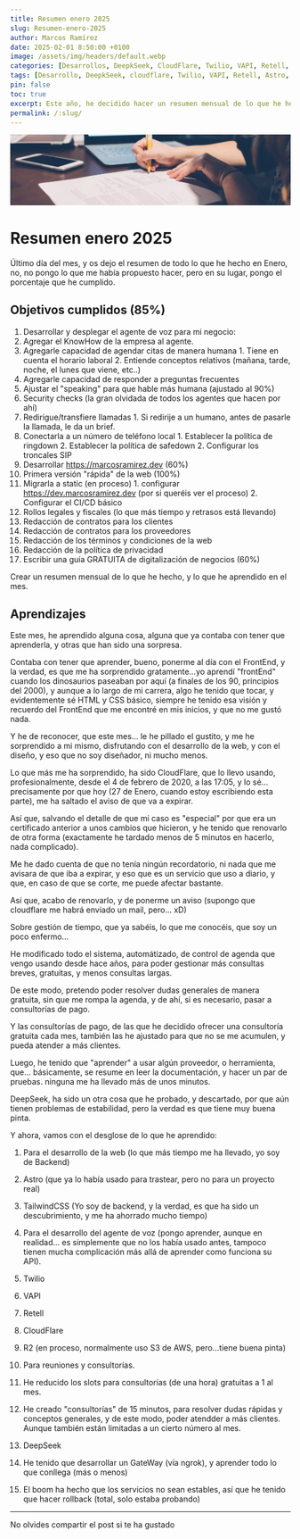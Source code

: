 ```yaml
---
title: Resumen enero 2025
slug: Resumen-enero-2025
author: Marcos Ramírez
date: 2025-02-01 8:50:00 +0100
image: /assets/img/headers/default.webp
categories: [Desarrollos, DeepkSeek, CloudFlare, Twilio, VAPI, Retell, Astro, TailwindCSS]
tags: [Desarrollo, DeepkSeek, cloudflare, Twilio, VAPI, Retell, Astro, TailwindCSS]
pin: false
toc: true
excerpt: Este año, he decidido hacer un resumen mensual de lo que he hecho, y lo que he aprendido en el mes. Aquí tienes el resumen de enero 2025.
permalink: /:slug/ 
---
```


![Post Header](/assets/img/headers/default.webp)
# Resumen enero 2025

Último día del mes, y os dejo el resumen de todo lo que he hecho en Enero, no, no pongo lo que me había propuesto hacer, pero en su lugar, pongo el porcentaje que he cumplido.

## Objetivos cumplidos (85%)

1. Desarrollar y desplegar el agente de voz para mi negocio:
  1. Agregar el KnowHow de la empresa al agente.
  2. Agregarle capacidad de agendar citas de manera humana
    1. Tiene en cuenta el horario laboral
    2. Entiende conceptos relativos (mañana, tarde, noche, el lunes que viene, etc..)
  3. Agregarle capacidad de responder a preguntas frecuentes
  4. Ajustar el "speaking" para que hable más humana (ajustado al 90%)
  5. Security checks (la gran olvidada de todos los agentes que hacen por ahí)
  6. Redirigue/transfiere llamadas
    1. Si redirije a un humano, antes de pasarle la llamada, le da un brief.
  7. Conectarla a un número de teléfono local
    1. Establecer la política de ringdown
    2. Establecer la política de safedown
    2. Configurar los troncales SIP
2. Desarrollar https://marcosramirez.dev (60%)
  1. Primera versión "rápida" de la web (100%)
  2. Migrarla a static (en proceso)
    1. configurar https://dev.marcosramirez.dev (por si queréis ver el proceso)
    2. Configurar el CI/CD básico
3. Rollos legales y fiscales (lo que más tiempo y retrasos está llevando)
  1. Redacción de contratos para los clientes
  2. Redacción de contratos para los proveedores
  3. Redacción de los términos y condiciones de la web
  4. Redacción de la política de privacidad  
4. Escribir una guía GRATUITA de digitalización de negocios (60%)  


Crear un resumen mensual de lo que he hecho, y lo que he aprendido en el mes.


## Aprendizajes 

Este mes, he aprendido alguna cosa, alguna que ya contaba con tener que aprenderla, y otras que han sido una sorpresa.

Contaba con tener que aprender, bueno, ponerme al día con el FrontEnd, y la verdad, es que me ha sorprendido gratamente...yo aprendí "frontEnd" cuando los dinosaurios paseaban por aquí (a finales de los 90, principios del 2000), y aunque a lo largo de mi carrera, algo he tenido que tocar, y evidentemente sé HTML y CSS básico, siempre he tenido esa visión y recuerdo del FrontEnd que me encontré en mis inicios, y que no me gustó nada.

Y he de reconocer, que este mes... le he pillado el gustito, y me he sorprendido a mi mismo, disfrutando con el desarrollo de la web, y con el diseño, y eso que no soy diseñador, ni mucho menos.


Lo que más me ha sorprendido, ha sido CloudFlare, que lo llevo usando, profesionalmente, desde el 4 de febrero de 2020, a las 17:05, y lo sé... precisamente por que hoy (27 de Enero, cuando estoy escribiendo esta parte), me ha saltado el aviso de que va a expirar.

Así que, salvando el detalle de que mi caso es "especial" por que era un certificado anterior a unos cambios que hicieron, y he tenido que renovarlo de otra forma (exactamente he tardado menos de 5 minutos en hacerlo, nada complicado).

Me he dado cuenta de que no tenía ningún recordatorio, ni nada que me avisara de que iba a expirar, y eso que es un servicio que uso a diario, y que, en caso de que se corte, me puede afectar bastante.

Así que, acabo de renovarlo, y de ponerme un aviso (supongo que cloudflare me habrá enviado un mail, pero... xD)

Sobre gestión de tiempo, que ya sabéis, lo que me conocéis, que soy un poco enfermo...

He modificado todo el sistema, automátizado, de control de agenda que vengo usando desde hace años, para poder gestionar más consultas breves, gratuitas, y menos consultas largas.

De este modo, pretendo poder resolver dudas generales de manera gratuita, sin que me rompa la agenda, y de ahí, si es necesario, pasar a consultorías de pago.

Y las consultorías de pago, de las que he decidido ofrecer una consultoría gratuita cada mes, también las he ajustado para que no se me acumulen, y pueda atender a más clientes.

Luego, he tenido que "aprender" a usar algún proveedor, o herramienta, que... básicamente, se resume en leer la documentación, y hacer un par de pruebas. ninguna me ha llevado más de unos minutos.

DeepSeek, ha sido un otra cosa que he probado, y descartado, por que aún tienen problemas de estabilidad, pero la verdad es que tiene muy buena pinta.

Y ahora, vamos con el desglose de lo que he aprendido:

1. Para el desarrollo de la web (lo que más tiempo me ha llevado, yo soy de Backend)
  1. Astro (que ya lo había usado para trastear, pero no para un proyecto real)
  2. TailwindCSS (Yo soy de backend, y la verdad, es que ha sido un descubrimiento, y me ha ahorrado mucho tiempo)

2. Para el desarrollo del agente de voz (pongo aprender, aunque en realidad... es simplemente que no los había usado antes, tampoco tienen mucha complicación más allá de aprender como funciona su API).
  1. Twilio
  2. VAPI 
  3. Retell

3. CloudFlare
  1. R2 (en proceso, normalmente uso S3 de AWS, pero...tiene buena pinta)

4. Para reuniones y consultorías.
  1. He reducido los slots para consultorías (de una hora) gratuitas a 1 al mes.
  2. He creado "consultorías" de 15 minutos, para resolver dudas rápidas y conceptos generales, y de este modo, poder atendder a más clientes. Aunque también están limitadas a un cierto número al mes.

5. DeepSeek
  1. He tenido que desarrollar un GateWay (vía ngrok), y aprender todo lo que conllega (más o menos) 
  2. El boom ha hecho que los servicios no sean estables, así que he tenido que hacer rollback (total, solo estaba probando) 

***
No olvides compartir el post si te ha gustado
